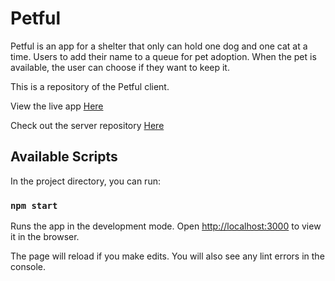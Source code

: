 # Petful

Petful is an app for a shelter that only can hold one dog and one cat at a time. Users to add their name to a queue for pet adoption. When the pet is available, the user can choose if they want to keep it.

This is a repository of the Petful client.

View the live app [Here](https://petful-client-template-eight.vercel.app/)

Check out the server repository [Here](https://github.com/Rachanastasia/petful-server)

## Available Scripts

In the project directory, you can run:

### `npm start`

Runs the app in the development mode.
Open [http://localhost:3000](http://localhost:3000) to view it in the browser.

The page will reload if you make edits.
You will also see any lint errors in the console.
